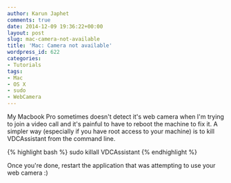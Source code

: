 ```yaml
---
author: Karun Japhet
comments: true
date: 2014-12-09 19:36:22+00:00
layout: post
slug: mac-camera-not-available
title: 'Mac: Camera not available'
wordpress_id: 622
categories:
- Tutorials
tags:
- Mac
- OS X
- sudo
- WebCamera
---
```


My Macbook Pro sometimes doesn't detect it's web camera when I'm trying to join a video call and it's painful to have to reboot the machine to fix it. A simpler way (especially if you have root access to your machine) is to kill VDCAssistant from the command line.

{% highlight bash %}
    sudo killall VDCAssistant
{% endhighlight %}

Once you're done, restart the application that was attempting to use your web camera :)
